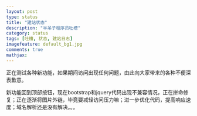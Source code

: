 ```yaml
---
layout: post
type: status
title: "建站状态"
description: "半吊子程序员吐槽"
category: status
tags: [吐槽, 状态, 建站日志]
imagefeature: default_bg1.jpg
comments: true
mathjax: 
---
```

正在测试各种新功能，如果期间访问出现任何问题，由此向大家带来的各种不便深表歉意。

新功能回到顶部按钮，现在bootstrap和jquery代码出现不兼容情况，正在拼命修复；正在逐渐将图片外链，毕竟要减轻访问压力嘛；进一步优化代码，提高响应速度；域名解析还是没有解决。。。
